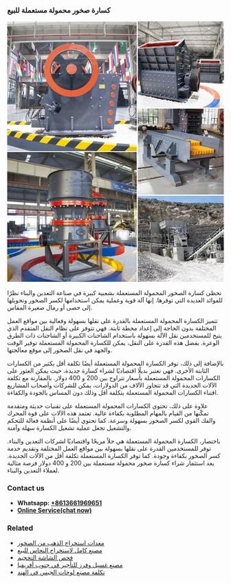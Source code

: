 <h3>كسارة صخور محمولة مستعملة للبيع</h3><img src='1701853177.jpg' alt=''><p>تحظى كسارة الصخور المحمولة المستعملة بشعبية كبيرة في صناعة التعدين والبناء نظرًا للفوائد العديدة التي توفرها. إنها آلة قوية وعملية يمكن استخدامها لكسر الصخور وتحويلها إلى حصى أو رمال صغيرة المقاس. </p><p>تتميز الكسارة المحمولة المستعملة بالقدرة على نقلها بسهولة وفعالية بين مواقع العمل المختلفة بدون الحاجة إلى إعداد محطة ثابتة. فهي تتوفر على نظام النقل المتقدم الذي يتيح للمستخدمين نقل الآلة بسهولة باستخدام الشاحنات الكبيرة أو الشاحنات ذات الطرق الوعرة. بفضل هذه القدرة على النقل، يمكن للكسارة المحمولة المستعملة توفير الوقت والجهد في نقل الصخور إلى موقع معالجتها.</p><p>بالإضافة إلى ذلك، توفر الكسارة المحمولة المستعملة أيضًا تكلفة أقل بكثير من الكسارات الثابتة الأخرى. فهي تعتبر بديلًا اقتصاديًا لشراء كسارة جديدة، حيث يمكن العثور على الكسارات المحمولة المستعملة بأسعار تتراوح بين 200 و 400 دولار. بالمقارنة مع تكلفة الآلات الجديدة التي قد تتجاوز الآلاف من الدولارات، يمكن للشركات وأصحاب المشاريع اقتناء الكسارات المحمولة المستعملة بتكلفة أقل وذلك دون المساس بالجودة والكفاءة.</p><p>علاوة على ذلك، تحتوي الكسارات المحمولة المستعملة على تقنيات حديثة ومتقدمة تمكّنها من القيام بالمهام المطلوبة بكفاءة عالية. تعتمد هذه الآلات على قوة المحرك والفك القوي لكسر الصخور بسهولة وسرعة. كما تحتوي أيضًا على أنظمة فعالة للتحكم والتشغيل تجعل عملية تشغيل الكسارة سهلة وآمنة.</p><p>باختصار، الكسارة المحمولة المستعملة هي حلاً مريحًا واقتصاديًا لشركات التعدين والبناء. توفر للمستخدمين القدرة على نقلها بسهولة بين مواقع العمل المختلفة وتقديم خدمة كسر الصخور بكفاءة وجودة. كما توفر الكسارة المستعملة تكلفة أقل من الآلات الجديدة. يعد استثمار شراء كسارة صخور محمولة مستعملة بين 200 و 400 دولار فرصة مثالية لعملاء التعدين والبناء.</p><h3>Contact us</h3><ul><li><strong>Whatsapp:&nbsp;<a href="https://wa.me/8613661969651">+8613661969651</a></strong></li><li><a href="https://swt.shibang-china.com/?git&amp;zhl&amp;كسارة صخور محمولة مستعملة للبيع"><strong>Online Service(chat now)</strong></a></li></ul><h3>Related</h3><ul><li><a href='معدات استخراج الذهب من الصخور.md'>معدات استخراج الذهب من الصخور</a></li><li><a href='مصنع كامل لاستخراج النحاس للبيع.md'>مصنع كامل لاستخراج النحاس للبيع</a></li><li><a href='فحص الشاشة التحجيم.md'>فحص الشاشة التحجيم</a></li><li><a href='مصنع غسيل وفرز للتأجير في جنوب أفريقيا.md'>مصنع غسيل وفرز للتأجير في جنوب أفريقيا</a></li><li><a href='تكلفة مصنع لوحات الجبس في الهند.md'>تكلفة مصنع لوحات الجبس في الهند</a></li></ul>